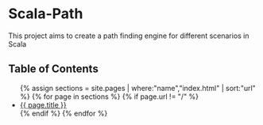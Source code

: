 # Scala-Path

This project aims to create a path finding engine for different scenarios in Scala

## Table of Contents

<ul>
  {% assign sections = site.pages
       | where:"name","index.html"
       | sort:"url" %}
  {% for page in sections %}
    {% if page.url != "/" %}
      <li>
        <a href="{{ page.url | relative_url }}">
          {{ page.title }}
        </a>
      </li>
    {% endif %}
  {% endfor %}
</ul>
